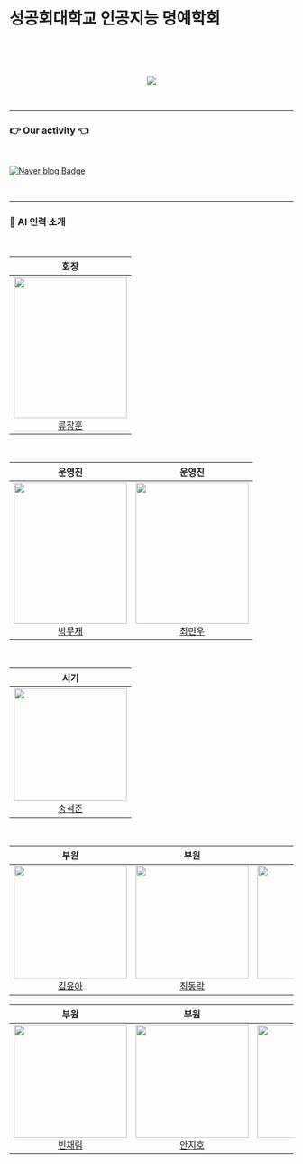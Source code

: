 <div align="center">
</div>

# 성공회대학교 인공지능 명예학회


</br></br></br>


<p align="center"><img src="https://github.com/Ryuchanghoon/Quality_improvement_GAN/assets/107829554/61552df9-80d6-46ee-a67e-9502929ded6d"/></p>

</br>

---


### 👉  Our activity  👈

</br>

[![Naver blog Badge](https://img.shields.io/badge/-Naver%20blog-brightgreen?style=flat-square&logo=Naver&logoColor=white&link=https://cafe.naver.com/skhuai)](https://cafe.naver.com/skhuai)



</br>


---




<h3>
🦾 AI 인력 소개
</h3>
</br>




| 회장 |
|:----:|
| <img src="https://github.com/Ryuchanghoon/Practice/assets/107829554/d3a23f21-2f1b-4fd1-90e3-cc4c3600e061" width="200px" height="250" /><br>[류창훈](https://github.com/Ryuchanghoon) |

</br>

| 운영진 | 운영진 |
|:-----:|:-----:|
| <img src="https://github.com/Ryuchanghoon/Practice/assets/107829554/8d07ab1d-abb7-43d0-917b-155a698406ba" width="200px" height="250" /><br>[박무재](https://github.com/Mujae) | <img src="https://github.com/Ryuchanghoon/Practice/assets/107829554/a04e5f5f-896f-4598-a45e-8e80bf120924" width="200px" height="250" /><br>[최민우](https://github.com/chaiminwoo0223) |

</br>

| 서기 |
|:----:|
| <img src="https://github.com/Ryuchanghoon/Practice/assets/107829554/90bd2ff0-f84f-4a89-85bc-a0b52b87590e" width="200px" height="200" /><br>[송석준](https://github.com/suwdle) |

</br>

| 부원 | 부원 | 부원 |
|:----:|:-----:|:-----:|
| <img src="https://github.com/Ryuchanghoon/Practice/assets/107829554/03c6e1d6-abd1-4234-bee4-aab4880e39fd" width="200px" height="200" /><br>[김윤아](https://github.com/kkiwiio) | <img src="https://github.com/Ryuchanghoon/Practice/assets/107829554/08839531-5eae-4375-8b9b-56bccc7e5c34" width="200px" height="200" /><br>[최동락](https://github.com/rakdong) | <img src="https://github.com/Ryuchanghoon/Practice/assets/107829554/ceec1c28-931d-419f-9727-a324d002b290" width="200px" height="200" /><br>[김은총](https://github.com/rltgjqmtkdydwk) |

| 부원 | 부원 | 부원 |
|:-----:|:-----:|:-----:|
|<img src="https://github.com/Ryuchanghoon/Practice/assets/107829554/08770fe8-e502-43b3-9bd9-d576f8699d43" width="200px" height="200" /><br>[빈채림](https://github.com/chaelimee) |<img src="https://github.com/Ryuchanghoon/Practice/assets/107829554/ebefeeeb-dbf3-4365-abd7-3de76b17e01b" width="200px" height="200" /><br>[안지호](https://github.com/anijiho) |<img src="사진_URL" width="200px" height="200" /><br>[윤이정](https://github.com/Today-ijeong) |
